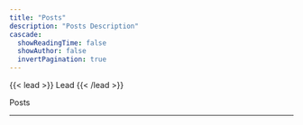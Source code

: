```yaml
---
title: "Posts"
description: "Posts Description"
cascade:
  showReadingTime: false
  showAuthor: false
  invertPagination: true
---
```

{{< lead >}}
Lead
{{< /lead >}}

Posts

---